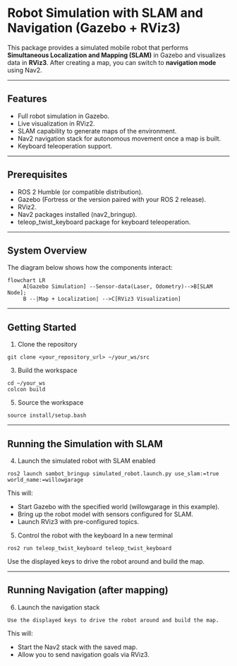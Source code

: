 # Robot Simulation with SLAM and Navigation (Gazebo + RViz3)

This package provides a simulated mobile robot that performs **Simultaneous Localization and Mapping (SLAM)** in Gazebo and visualizes data in **RViz3**. After creating a map, you can switch to **navigation mode** using Nav2.

---

## Features
- Full robot simulation in Gazebo.
- Live visualization in RViz2.
- SLAM capability to generate maps of the environment.
- Nav2 navigation stack for autonomous movement once a map is built.
- Keyboard teleoperation support.

---
## Prerequisites

- ROS 2 Humble (or compatible distribution).
- Gazebo (Fortress or the version paired with your ROS 2 release).
- RViz2.
- Nav2 packages installed (nav2_bringup).
- teleop_twist_keyboard package for keyboard teleoperation.
---

## System Overview

The diagram below shows how the components interact:

```mermaid
flowchart LR
     A[Gazebo Simulation] --Sensor-data(Laser, Odometry)-->B[SLAM Node];
     B --|Map + Localization| -->C[RViz3 Visualization]
```

---

## Getting Started
1. Clone the repository
```
git clone <your_repository_url> ~/your_ws/src
```
3. Build the workspace
```
cd ~/your_ws
colcon build
```
5. Source the workspace
```
source install/setup.bash
```

---

## Running the Simulation with SLAM
4. Launch the simulated robot with SLAM enabled
```
ros2 launch sambot_bringup simulated_robot.launch.py use_slam:=true world_name:=willowgarage
```
This will:
- Start Gazebo with the specified world (willowgarage in this example).
- Bring up the robot model with sensors configured for SLAM.
- Launch RViz3 with pre-configured topics.

5. Control the robot with the keyboard
In a new terminal
```
ros2 run teleop_twist_keyboard teleop_twist_keyboard
```
Use the displayed keys to drive the robot around and build the map.

---

## Running Navigation (after mapping)
6. Launch the navigation stack
```
Use the displayed keys to drive the robot around and build the map.
```
This will:
- Start the Nav2 stack with the saved map.
- Allow you to send navigation goals via RViz3.


